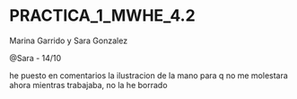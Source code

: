 # PRACTICA_1_MWHE_4.2
 Marina Garrido y Sara Gonzalez


 @Sara - 14/10

 he puesto en comentarios la ilustracion de la mano para q no me molestara ahora mientras trabajaba, no la he borrado
